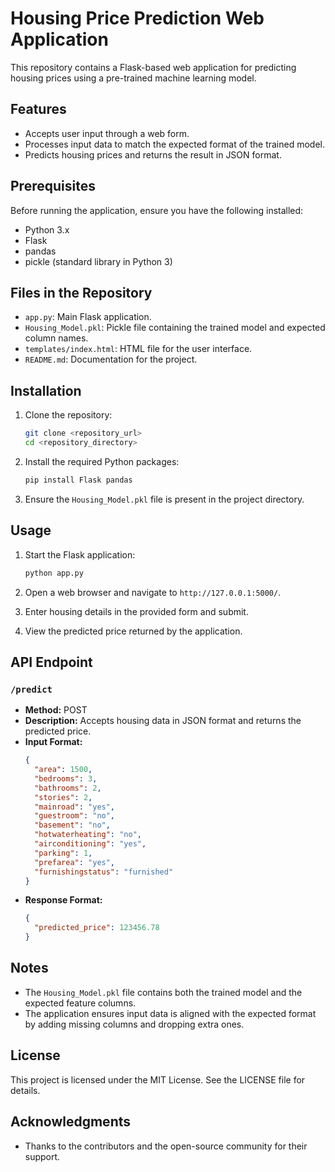 # Housing Price Prediction Web Application

This repository contains a Flask-based web application for predicting housing prices using a pre-trained machine learning model.

## Features
- Accepts user input through a web form.
- Processes input data to match the expected format of the trained model.
- Predicts housing prices and returns the result in JSON format.

## Prerequisites
Before running the application, ensure you have the following installed:
- Python 3.x
- Flask
- pandas
- pickle (standard library in Python 3)

## Files in the Repository
- `app.py`: Main Flask application.
- `Housing_Model.pkl`: Pickle file containing the trained model and expected column names.
- `templates/index.html`: HTML file for the user interface.
- `README.md`: Documentation for the project.

## Installation
1. Clone the repository:
   ```bash
   git clone <repository_url>
   cd <repository_directory>
   ```

2. Install the required Python packages:
   ```bash
   pip install Flask pandas
   ```

3. Ensure the `Housing_Model.pkl` file is present in the project directory.

## Usage
1. Start the Flask application:
   ```bash
   python app.py
   ```

2. Open a web browser and navigate to `http://127.0.0.1:5000/`.

3. Enter housing details in the provided form and submit.

4. View the predicted price returned by the application.

## API Endpoint
### `/predict`
- **Method:** POST
- **Description:** Accepts housing data in JSON format and returns the predicted price.
- **Input Format:**
  ```json
  {
    "area": 1500,
    "bedrooms": 3,
    "bathrooms": 2,
    "stories": 2,
    "mainroad": "yes",
    "guestroom": "no",
    "basement": "no",
    "hotwaterheating": "no",
    "airconditioning": "yes",
    "parking": 1,
    "prefarea": "yes",
    "furnishingstatus": "furnished"
  }
  ```
- **Response Format:**
  ```json
  {
    "predicted_price": 123456.78
  }
  ```

## Notes
- The `Housing_Model.pkl` file contains both the trained model and the expected feature columns.
- The application ensures input data is aligned with the expected format by adding missing columns and dropping extra ones.

## License
This project is licensed under the MIT License. See the LICENSE file for details.

## Acknowledgments
- Thanks to the contributors and the open-source community for their support.
